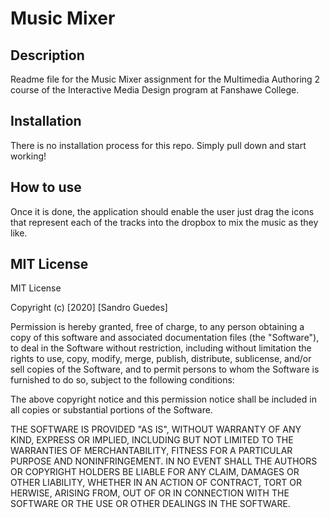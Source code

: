 # Music Mixer

## Description
Readme file for the Music Mixer assignment for the Multimedia Authoring 2 course of the Interactive Media Design program at Fanshawe College.

## Installation
There is no installation process for this repo. Simply pull down and start working!

## How to use
Once it is done, the application should enable the user just drag the icons that represent each of the tracks into the dropbox to mix the music as they like.

## MIT License
MIT License

Copyright (c) [2020] [Sandro Guedes]

Permission is hereby granted, free of charge, to any person obtaining a copy of this software and associated documentation files (the "Software"), to deal in the Software without restriction, including without limitation the rights to use, copy, modify, merge, publish, distribute, sublicense, and/or sell copies of the Software, and to permit persons to whom the Software is furnished to do so, subject to the following conditions:

The above copyright notice and this permission notice shall be included in all copies or substantial portions of the Software.

THE SOFTWARE IS PROVIDED "AS IS", WITHOUT WARRANTY OF ANY KIND, EXPRESS OR IMPLIED, INCLUDING BUT NOT LIMITED TO THE WARRANTIES OF MERCHANTABILITY, FITNESS FOR A PARTICULAR PURPOSE AND NONINFRINGEMENT. IN NO EVENT SHALL THE AUTHORS OR COPYRIGHT HOLDERS BE LIABLE FOR ANY CLAIM, DAMAGES OR OTHER LIABILITY, WHETHER IN AN ACTION OF CONTRACT, TORT OR HERWISE, ARISING FROM, OUT OF OR IN CONNECTION WITH THE SOFTWARE OR THE USE OR OTHER DEALINGS IN THE SOFTWARE.
